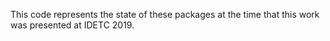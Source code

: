 This code represents the state of these packages at the time that this work was presented at IDETC 2019.